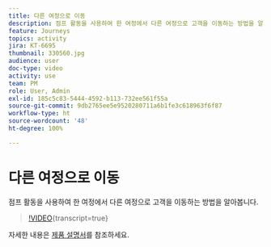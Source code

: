 ```yaml
---
title: 다른 여정으로 이동
description: 점프 활동을 사용하여 한 여정에서 다른 여정으로 고객을 이동하는 방법을 알아봅니다.
feature: Journeys
topics: activity
jira: KT-6695
thumbnail: 330560.jpg
audience: user
doc-type: video
activity: use
team: PM
role: User, Admin
exl-id: 185c5c83-5444-4592-b113-732ee561f55a
source-git-commit: 9db2765ee5e9520280711a6b1fe3c618963f6f87
workflow-type: ht
source-wordcount: '48'
ht-degree: 100%

---
```


# 다른 여정으로 이동

점프 활동을 사용하여 한 여정에서 다른 여정으로 고객을 이동하는 방법을 알아봅니다.

>[!VIDEO](https://video.tv.adobe.com/v/330560?learn=on){transcript=true}

자세한 내용은 [제품 설명서](https://experienceleague.adobe.com/docs/journeys/using/building-journeys/about-journey-building/action-activities/jump.html?lang=ko#building-journeys)를 참조하세요.
